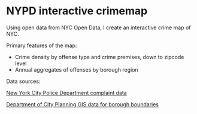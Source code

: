 # NYPD interactive crimemap

Using open data from NYC Open Data, I create an interactive crime map of NYC. 

Primary features of the map:
- Crime density by offense type and crime premises, down to zipcode level
- Annual aggregates of offenses by borough region

Data sources:

[New York City Police Department complaint data](https://data.cityofnewyork.us/Public-Safety/NYPD-Complaint-Data-Historic/qgea-i56i)

[Department of City Planning GIS data for borough boundaries](https://data.cityofnewyork.us/City-Government/Borough-Boundaries/tqmj-j8zm)
